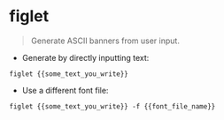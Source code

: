 # figlet

> Generate ASCII banners from user input.

- Generate by directly inputting text:

`figlet {{some_text_you_write}}`

- Use a different font file:

`figlet {{some_text_you_write}} -f {{font_file_name}}`
